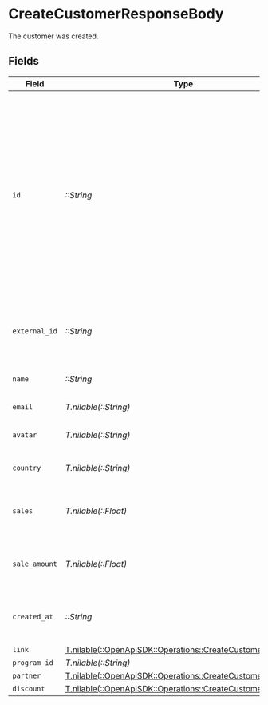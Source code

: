 # CreateCustomerResponseBody

The customer was created.


## Fields

| Field                                                                                                                                                                                                         | Type                                                                                                                                                                                                          | Required                                                                                                                                                                                                      | Description                                                                                                                                                                                                   |
| ------------------------------------------------------------------------------------------------------------------------------------------------------------------------------------------------------------- | ------------------------------------------------------------------------------------------------------------------------------------------------------------------------------------------------------------- | ------------------------------------------------------------------------------------------------------------------------------------------------------------------------------------------------------------- | ------------------------------------------------------------------------------------------------------------------------------------------------------------------------------------------------------------- |
| `id`                                                                                                                                                                                                          | *::String*                                                                                                                                                                                                    | :heavy_check_mark:                                                                                                                                                                                            | The unique ID of the customer. You may use either the customer's `id` on Dub (obtained via `/customers` endpoint) or their `externalId` (unique ID within your system, prefixed with `ext_`, e.g. `ext_123`). |
| `external_id`                                                                                                                                                                                                 | *::String*                                                                                                                                                                                                    | :heavy_check_mark:                                                                                                                                                                                            | Unique identifier for the customer in the client's app.                                                                                                                                                       |
| `name`                                                                                                                                                                                                        | *::String*                                                                                                                                                                                                    | :heavy_check_mark:                                                                                                                                                                                            | Name of the customer.                                                                                                                                                                                         |
| `email`                                                                                                                                                                                                       | *T.nilable(::String)*                                                                                                                                                                                         | :heavy_minus_sign:                                                                                                                                                                                            | Email of the customer.                                                                                                                                                                                        |
| `avatar`                                                                                                                                                                                                      | *T.nilable(::String)*                                                                                                                                                                                         | :heavy_minus_sign:                                                                                                                                                                                            | Avatar URL of the customer.                                                                                                                                                                                   |
| `country`                                                                                                                                                                                                     | *T.nilable(::String)*                                                                                                                                                                                         | :heavy_minus_sign:                                                                                                                                                                                            | Country of the customer.                                                                                                                                                                                      |
| `sales`                                                                                                                                                                                                       | *T.nilable(::Float)*                                                                                                                                                                                          | :heavy_minus_sign:                                                                                                                                                                                            | Total number of sales for the customer.                                                                                                                                                                       |
| `sale_amount`                                                                                                                                                                                                 | *T.nilable(::Float)*                                                                                                                                                                                          | :heavy_minus_sign:                                                                                                                                                                                            | Total amount of sales for the customer.                                                                                                                                                                       |
| `created_at`                                                                                                                                                                                                  | *::String*                                                                                                                                                                                                    | :heavy_check_mark:                                                                                                                                                                                            | The date the customer was created.                                                                                                                                                                            |
| `link`                                                                                                                                                                                                        | [T.nilable(::OpenApiSDK::Operations::CreateCustomerLink)](../../models/operations/createcustomerlink.md)                                                                                                      | :heavy_minus_sign:                                                                                                                                                                                            | N/A                                                                                                                                                                                                           |
| `program_id`                                                                                                                                                                                                  | *T.nilable(::String)*                                                                                                                                                                                         | :heavy_minus_sign:                                                                                                                                                                                            | N/A                                                                                                                                                                                                           |
| `partner`                                                                                                                                                                                                     | [T.nilable(::OpenApiSDK::Operations::CreateCustomerPartner)](../../models/operations/createcustomerpartner.md)                                                                                                | :heavy_minus_sign:                                                                                                                                                                                            | N/A                                                                                                                                                                                                           |
| `discount`                                                                                                                                                                                                    | [T.nilable(::OpenApiSDK::Operations::CreateCustomerDiscount)](../../models/operations/createcustomerdiscount.md)                                                                                              | :heavy_minus_sign:                                                                                                                                                                                            | N/A                                                                                                                                                                                                           |